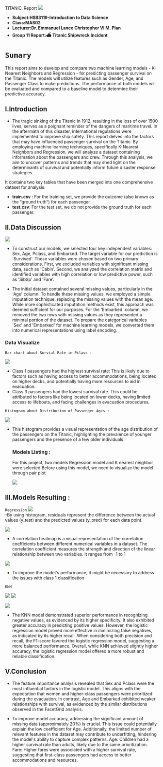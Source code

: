  TITANIC_Report ![](images/header.png)
- **Subject:HSB3119-Introduction to Data Science**
- **Class:MAS02**
- **Lecturer:Dr. Emmanuel Lance Christopher VI M. Plan**
- **Group 11 Report:⛴️ Titanic Shipwreck Incident**      
# `Sumary`
 This report aims to develop and compare two machine learning models - K-Nearest Neighbors and Regression - for predicting passenger survival on the Titanic. The models will utilize features such as Gender, Age, and Passenger Class to make predictions. The performance of both models will be evaluated and compared to a baseline model to determine their predictive accuracy.
 
## I.Introduction
- The tragic sinking of the Titanic in 1912, resulting in the loss of over 1500 lives, serves as a poignant reminder of the dangers of maritime travel. In the aftermath of this disaster, international regulations were implemented to improve ship safety. This report delves into the factors that may have influenced passenger survival on the Titanic. By employing machine learning techniques, specifically K-Nearest Neighbors and Regression, we will analyze a dataset containing information about the passengers and crew. Through this analysis, we aim to uncover patterns and trends that may shed light on the determinants of survival and potentially inform future disaster response strategies.
  
It contains two key tables that have been merged into one comprehensive dataset for analysis:
- **train.csv** :
For the training set, we provide the outcome (also known as the “ground truth”) for each passenger.
- **test.csv**:
For the test set, we do not provide the ground truth for each passenger.

## II.Data Discussion    
![](images/datadict.PNG)

- To construct our models, we selected four key independent variables: Sex, Age, Pclass, and Embarked. The target variable for our prediction is 'Survived'. These variables were chosen based on two primary considerations. First, we excluded variables with significant missing data, such as 'Cabin'. Second, we analyzed the correlation matrix and identified variables with high correlation or low predictive power, such as 'SibSp' and 'Fare'.

- The initial dataset contained several missing values, particularly in the 'Age' column. To handle these missing values, we employed a simple imputation technique, replacing the missing values with the mean age. While more sophisticated imputation methods exist, this approach was deemed sufficient for our purposes. For the 'Embarked' column, we removed the two rows with missing values as they represented a minimal portion of the dataset. To prepare the categorical variables 'Sex' and 'Embarked' for machine learning models, we converted them into numerical representations using label encoding.

  
### Data Visualize
  `Bar chart about Survial Rate in Pclass :`

  
![](images/chart.PNG)   

- Class 1 passengers had the highest survival rate: This is likely due to factors such as having access to better accommodations, being located on higher decks, and potentially having more resources to aid in evacuation.
- Class 3 passengers had the lowest survival rate. This could be attributed to factors like being located on lower decks, having limited access to lifeboats, and facing challenges in evacuation procedures.

`Histogram about Distribution of Passenger Ages :`

![](images/histogram.PNG)

- This histogram provides a visual representation of the age distribution of the passengers on the Titanic, highlighting the prevalence of younger passengers and the presence of a few older individuals.

  ### Models Listing :
  For this project, two models Regression model and K nearest neighbor were selected
  Before using this model, we need to visualize the model through pair plot
  
  ![](images/regression.PNG) 
  
## III.Models Resulting :
`Regression`
![](images/residuals.PNG)  
-By using histogram, residuals represent the difference between the actual values (y_test) and the predicted values (y_pred) for each data point.


![](images/heatmap.PNG) 
- A correlation heatmap is a visual representation of the correlation coefficients between different numerical variables in a dataset. The correlation coefficient measures the strength and direction of the linear relationship between two variables. It ranges from -1 to 1

![](images/cofsmtrix.PNG)  
-  To improve the model's performance, it might be necessary to address the issues with class 1 classification

  `KNN`
  
 
![](images/countplot.PNG)
![](images/roccurve.PNG)

![](images/snsplot.PNG) 
 

- The KNN model demonstrated superior performance in recognizing negative values, as evidenced by its higher specificity. It also exhibited greater accuracy in predicting positive values. However, the logistic regression model proved more effective in minimizing false negatives, as indicated by its higher recall. When considering both precision and recall, the F1-score favored the logistic regression model, suggesting a more balanced performance. Overall, while KNN achieved slightly higher accuracy, the logistic regression model offered a more robust and reliable classification.

## V.Conclusion  
- The feature importance analysis revealed that Sex and Pclass were the most influential factors in the logistic model. This aligns with the expectation that women and higher-class passengers were prioritized during the evacuation. In contrast, Age and Embarked exhibited weaker relationships with survival, as evidenced by the similar distributions observed in the FacetGrid analysis.

- To improve model accuracy, addressing the significant amount of missing data (approximately 20%) is crucial. This issue could potentially explain the low coefficient for Age. Additionally, the limited number of relevant features in the dataset may contribute to underfitting, hindering the model's ability to capture complex patterns.
Age: Children had a higher survival rate than adults, likely due to the same prioritization.
Fare: Higher fares were associated with a higher survival rate, suggesting that first-class passengers had access to better accommodations and resources.
